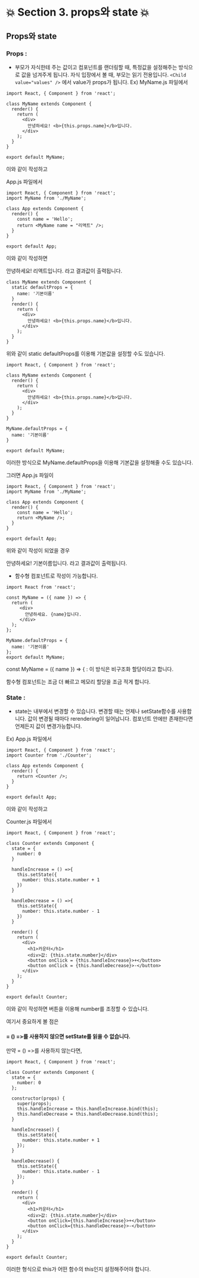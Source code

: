 # :collision: Section 3. props와 state :collision:

## Props와 state

### Props : 
* 부모가 자식한테 주는 값이고 컴포넌트를 랜더링할 때, 특정값을 설정해주는 방식으로 값을 넘겨주게 됩니다. 자식 입장에서 볼 때, 부모는 읽기 전용입니다.
```<Child value="values" />``` 에서 value가 props가 됩니다. 
Ex)
MyName.js 파일에서 
```
import React, { Component } from 'react';

class MyName extends Component {
  render() {
    return (
      <div>
        안녕하세요! <b>{this.props.name}</b>입니다.
      </div>
    );
  }
}

export default MyName;
```
이와 같이 작성하고 

App.js 파일에서 
```
import React, { Component } from 'react';
import MyName from './MyName';

class App extends Component {
  render() {
    const name = 'Hello';
    return <MyName name = "리액트" />;
  }
}

export default App;
```
이와 같이 작성하면 

안녕하세요! 리액트입니다. 라고 결과값이 출력됩니다.

```
class MyName extends Component {
  static defaultProps = {
    name: '기본이름'
  }
  render() {
    return (
      <div>
        안녕하세요! <b>{this.props.name}</b>입니다.
      </div>
    );
  }
}
```
위와 같이 static defaultProps를 이용해 기본값을 설정할 수도 있습니다.

```
import React, { Component } from 'react';

class MyName extends Component {
  render() {
    return (
      <div>
        안녕하세요! <b>{this.props.name}</b>입니다.
      </div>
    );
  }
}

MyName.defaultProps = {
  name: '기본이름'
}

export default MyName;
```

이러한 방식으로 MyName.defaultProps을 이용해 기본값을 설정해줄 수도 있습니다.

그러면 App.js 파일이
```
import React, { Component } from 'react';
import MyName from './MyName';

class App extends Component {
  render() {
    const name = 'Hello';
    return <MyName />;
  }
}

export default App;
```
위와 같이 작성이 되었을 경우

안녕하세요! 기본이름입니다. 라고 결과값이 출력됩니다.

* 함수형 컴포넌트로 작성이 가능합니다.
```
import React from 'react';

const MyName = ({ name }) => {
  return (
     <div>
       안녕하세요. {name}입니다.
     </div>
  );
};

MyName.defaultProps = {
  name: '기본이름'
};
export default MyName;
```

const MyName = ({ name }) => { : 이 방식은 비구조화 할당이라고 합니다.

함수형 컴포넌트는 조금 더 빠르고 메모리 할당을 조금 적게 합니다.

### State :
* state는 내부에서 변경할 수 있습니다. 변경할 때는 언제나 setState함수를 사용합니다. 값이 변경될 때마다 rerendering이 일어납니다. 컴포넌트 안에만 존재한다면 언제든지 값이 변경가능합니다.

Ex)
App.js 파일에서
```
import React, { Component } from 'react';
import Counter from './Counter';

class App extends Component {
  render() {
    return <Counter />;
  }
}

export default App;

```
이와 같이 작성하고 

Counter.js 파일에서 
```
import React, { Component } from 'react';

class Counter extends Component {
  state = {
    number: 0
  }

  handleIncrease = () =>{
    this.setState({
      number: this.state.number + 1
    })
  }

  handleDecrease = () =>{
    this.setState({
      number: this.state.number - 1
    })
  }

  render() {
    return (
      <div>
        <h1>카운터</h1>
        <div>값: {this.state.number}</div>
        <button onClick = {this.handleIncrease}>+</button>
        <button onClick = {this.handleDecrease}>-</button>
      </div>
    );
  }
}

export default Counter;
```
이와 같이 작성하면 버튼을 이용해 number를 조정할 수 있습니다. 

여기서 중요하게 볼 점은
#### = () =>를 사용하지 않으면 setState를 읽을 수 없습니다.

만약 = () =>를 사용하지 않는다면,
```
import React, { Component } from 'react';

class Counter extends Component {
  state = {
    number: 0
  };

  constructor(props) {
    super(props);
    this.handleIncrease = this.handleIncrease.bind(this);
    this.handleDecrease = this.handleDecrease.bind(this);
  }

  handleIncrease() {
    this.setState({
      number: this.state.number + 1
    });
  }

  handleDecrease() {
    this.setState({
      number: this.state.number - 1
    });
  }

  render() {
    return (
      <div>
        <h1>카운터</h1>
        <div>값: {this.state.number}</div>
        <button onClick={this.handleIncrease}>+</button>
        <button onClick={this.handleDecrease}>-</button>
      </div>
    );
  }
}

export default Counter;
```

이러한 형식으로 this가 어떤 함수의 this인지 설정해주어야 합니다.